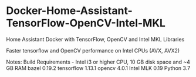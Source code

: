 # Docker-Home-Assistant-TensorFlow-OpenCV-Intel-MKL
Home Assistant Docker with TensorFlow, OpenCV and Intel MKL Libraries


Faster tensorflow and OpenCV performance on Intel CPUs (AVX, AVX2)

Notes:
    Build Requirements -  Intel i3 or higher CPU, 10 GB disk space and ~4 GB RAM
    bazel 0.19.2
    tensorflow 1.13.1
    opencv 4.0.1
    Intel MLK 0.19
    Python 3.7
